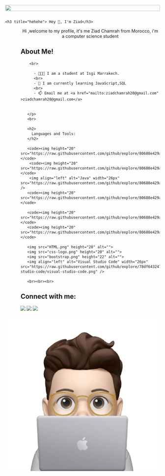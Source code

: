 <!DOCTYPE html>
<html lang="en">
<head>
    <meta charset="UTF-8">
    <meta name="viewport" content="width=device-width, initial-scale=1.0">
    <link rel="stylesheet" href="bootstrap-5.2.3-dist/bootstrap-5.2.3-dist/css/bootstrap.css">
</head>
<body>
    <h1 align="center">
        <img style="width: 100%; height:30%;" src="https://ik.imagekit.io/dfw3q47dv0/the_power_of_dark_side_fPLL-vX6C.gif" />
    </h1>

    <h3 title="hehehe"> Hey 👋, I'm Ziad</h3>
<p align="center" style="padding-left: 10%;">Hi ,welcome to my profile, it's me Ziad Chamrah from Morocco, i'm a computer science 
       student
</p>
  <div class="row">
    <div class="col-6" style="padding-left: 10%;">
       <h2>About Me!</h2>
       <p>
    
        <br>

          - 👨🏽‍💻 I am a student at Isgi Marrakech.
          <br>
          - 🌱 I am currently learning JavaScript,SQL
          <br>
          - 📫 Email me at <a href="mailto:ziadchamrah20@gmail.com" >ziadchamrah20@gmail.com</a>


       </p>
       <br>
       
       <h2>
         Languages and Tools: 
       </h2>
       
       <code><img height="20" src="https://raw.githubusercontent.com/github/explore/80688e429a7d4ef2fca1e82350fe8e3517d3494d/topics/python/python.png"></code>
        <code><img height="20" src="https://raw.githubusercontent.com/github/explore/80688e429a7d4ef2fca1e82350fe8e3517d3494d/topics/javascript/javascript.png"></code>
        <img align="left" alt="Java" width="26px" src="https://raw.githubusercontent.com/github/explore/80688e429a7d4ef2fca1e82350fe8e3517d3494d/topics/java/java.png" />
       <code><img height="20" src="https://raw.githubusercontent.com/github/explore/80688e429a7d4ef2fca1e82350fe8e3517d3494d/topics/mysql/mysql.png"></code>

       <code><img height="20" src="https://raw.githubusercontent.com/github/explore/80688e429a7d4ef2fca1e82350fe8e3517d3494d/topics/git/git.png"></code>
       <code><img height="20" src="https://raw.githubusercontent.com/github/explore/80688e429a7d4ef2fca1e82350fe8e3517d3494d/topics/terminal/terminal.png"></code>

       <img src="HTML.png" height="20" alt="">
       <img src="css-logo.png" height="20" alt="">
       <img src="bootstrap.png" height="22" alt="">
       <img align="left" alt="Visual Studio Code" width="26px" src="https://raw.githubusercontent.com/github/explore/78df643247d429f6cc873026c0622819ad797942/topics/visual-studio-code/visual-studio-code.png" />
       
       <br><br><br>

  <h2>Connect with me:</h2>
  
  <p>
    <a href="https://x.com/ziad_chamrah/"><img src="https://img.shields.io/badge/twitter-%231FA1F1?style=flat&logo=twitter&logoColor=white"/></a>
    <a href="https://www.linkedin.com/in/ziad-chamrah-4b43b02a1/"><img src="https://img.shields.io/badge/linkedin-%230177B5?style=flat&logo=linkedin&logoColor=white"/></a>
    <a href="https://www.instagram.com/invites/contact/?i=tkb8f631dpkc&utm_content=qowru9x"><img src="https://img.shields.io/badge/instagram-%23E4415F?style=flat&logo=instagram&logoColor=white"/></a>
  </p>
    </div>
       <img class="col-5" src="e86be18a-c5b8-4aa9-85fe-c393c150622c.webp" alt="" height="30%">

  </div>
    
</body>
</html>
